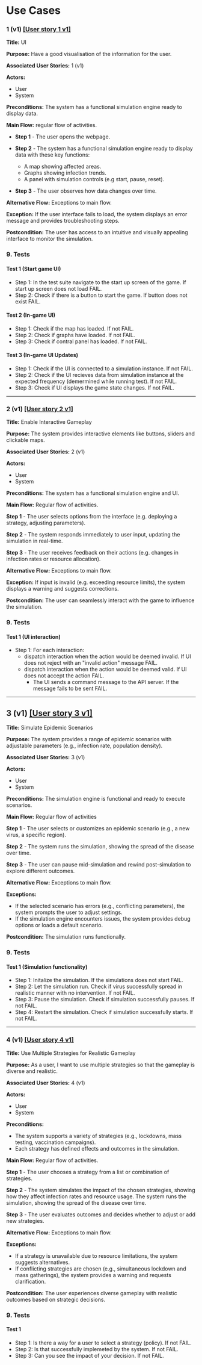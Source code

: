 # Use Cases

### 1 (v1) [[User story 1 v1]](user_stories.md)
**Title:** UI

**Purpose:** Have a good visualisation of the information for the user.

**Associated User Stories:** 1 (v1)

**Actors:** 
- User
- System

**Preconditions:** The system has a functional simulation engine ready to display data. 

**Main Flow:** regular flow of activities.

 - **Step 1** - The user opens the webpage.

 - **Step 2** - The system has a functional simulation engine ready to display data with these key functions: 
    - A map showing affected areas. 
    - Graphs showing infection trends. 
    - A panel with simulation controls (e.g start, pause, reset). 

- **Step 3** - The user observes how data changes over time. 

**Alternative Flow:** Exceptions to main flow.

**Exception:** If the user interface fails to load, the system displays an error message and provides troubleshooting steps. 

**Postcondition:** The user has access to an intuitive and visually appealing interface to monitor the simulation.

### 9. Tests

#### Test 1 (Start game UI)
- Step 1: In the test suite navigate to the start up screen of the game. If start up screen does not load FAIL.
- Step 2: Check if there is a button to start the game. If button does not exist FAIL.

#### Test 2 (In-game UI)
- Step 1: Check if the map has loaded. If not FAIL.
- Step 2: Check if graphs have loaded. If not FAIL.
- Step 3: Check if contral panel has loaded. If not FAIL.

#### Test 3 (In-game UI Updates)
- Step 1: Check if the UI is connected to a simulation instance. If not FAIL.
- Step 2: Check if the UI recieves data from simulation instance at the expected frequency (demermined while running test). If not FAIL.
- Step 3: Check if UI displays the game state changes. If not FAIL.

---

### 2 (v1) [[User story 2 v1]](user_stories.md)

**Title:** Enable Interactive Gameplay 

**Purpose:** The system provides interactive elements like buttons, sliders and clickable maps. 

**Associated User Stories:** 2 (v1)

**Actors:**
- User
- System

**Preconditions:** The system has a functional simulation engine and UI. 

**Main Flow:** Regular flow of activities.

**Step 1** - The user selects options from the interface (e.g. deploying a strategy, adjusting parameters). 

**Step 2** - The system responds immediately to user input, updating the simulation in real-time.  

**Step 3** - The user receives feedback on their actions (e.g. changes in infection rates or resource allocation). 

**Alternative Flow:** Exceptions to main flow.

**Exception:** If input is invalid (e.g. exceeding resource limits), the system displays a warning and suggests corrections. 

**Postcondition:** The user can seamlessly interact with the game to influence the simulation. 

### 9. Tests

#### Test 1 (UI interaction)
- Step 1: For each interaction:
  - dispatch interaction when the action would be deemed invalid. If UI does not reject with an "invalid action" message FAIL.
  - dispatch interaction when the action would be deemed valid. If UI does not accept the action FAIL.
    - The UI sends a command message to the API server. If the message fails to be sent FAIL.

---

## 3 (v1) [[User story 3 v1]](user_stories.md)

**Title:** Simulate Epidemic Scenarios 

**Purpose:** The system provides a range of epidemic scenarios with adjustable parameters (e.g., infection rate, population density). 

**Associated User Stories:** 3 (v1)

**Actors:** 
- User 
- System

**Preconditions:** The simulation engine is functional and ready to execute scenarios. 

**Main Flow:** Regular flow of activities

**Step 1** - The user selects or customizes an epidemic scenario (e.g., a new virus, a specific region). 

**Step 2** - The system runs the simulation, showing the spread of the disease over time. 

**Step 3** - The user can pause mid-simulation and rewind post-simulation to explore different outcomes. 

**Alternative Flow:**  Exceptions to main flow.

**Exceptions:**
- If the selected scenario has errors (e.g., conflicting parameters), the system prompts the user to adjust settings.
- If the simulation engine encounters issues, the system provides debug options or loads a default scenario. 

**Postcondition:** The simulation runs functionally.

### 9. Tests

#### Test 1 (Simulation functionality)
- Step 1: Initalize the simulation. If the simulations does not start FAIL.
- Step 2: Let the simulation run. Check if virus successfully spread in realistic manner with no intervention. If not FAIL.
- Step 3: Pause the simulation. Check if simulation successfully pauses. If not FAIL.
- Step 4: Restart the simulation. Check if simulation successfully starts. If not FAIL.


---

### 4 (v1) [[User story 4 v1]](user_stories.md)

**Title:** Use Multiple Strategies for Realistic Gameplay

**Purpose:** As a user, I want to use multiple strategies so that the gameplay is diverse and realistic. 

**Associated User Stories:** 4 (v1)

**Actors:**
- User
- System

**Preconditions:** 
- The system supports a variety of strategies (e.g., lockdowns, mass testing, vaccination campaigns).
- Each strategy has defined effects and outcomes in the simulation. 

**Main Flow:** Regular flow of activities.

**Step 1** - The user chooses a strategy from a list or combination of strategies. 

**Step 2** - The system simulates the impact of the chosen strategies, showing how they affect infection rates and resource usage. The system runs the simulation, showing the spread of the disease over time. 

**Step 3** - The user evaluates outcomes and decides whether to adjust or add new strategies. 

**Alternative Flow:** Exceptions to main flow.

**Exceptions:**
- If a strategy is unavailable due to resource limitations, the system suggests alternatives. 
- If conflicting strategies are chosen (e.g., simultaneous lockdown and mass gatherings), the system provides a warning and requests clarification. 

**Postcondition:** The user experiences diverse gameplay with realistic outcomes based on strategic decisions. 

### 9. Tests

#### Test 1
- Step 1: Is there a way for a user to select a strategy (policy). If not FAIL.
- Step 2: Is that successfully implemeted by the system. If not FAIL.
- Step 3: Can you see the impact of your decision. If not FAIL.